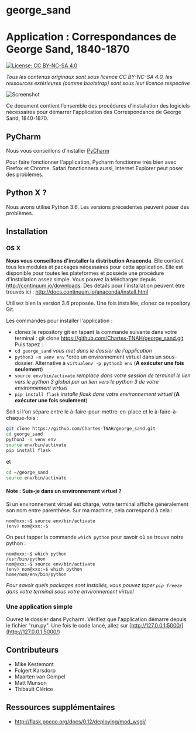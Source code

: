 # george_sand

Application : Correspondances de George Sand, 1840-1870
===

[![License: CC BY-NC-SA 4.0](https://img.shields.io/badge/License-CC%20BY--NC--SA%204.0-lightgrey.svg)](https://creativecommons.org/licenses/by-nc-sa/4.0/)

*Tous les contenus originaux sont sous licence CC BY-NC-SA 4.0, les ressources extérieures (comme bootstrap) sont sous leur licence respective*

![Screenshot](appgs1.png)


Ce document contient l’ensemble des procédures d'installation des logiciels nécessaires pour démarrer l'application des Correspondance de George Sand, 1840-1870.

##  PyCharm
Nous vous conseillons d'installer [PyCharm](https://www.jetbrains.com/pycharm)

Pour faire fonctionner l'application, Pycharm fonctionne très bien avec Firefox et Chrome. Safari fonctionnera aussi, Internet Explorer peut poser des problèmes.

## Python X ?

Nous avons utilisé Python 3.6. Les versions précédentes peuvent poser des problèmes.


## Installation

### OS X

**Nous vous conseillons d'installer la distribution Anaconda**. Elle contient tous les modules et packages nécessaires pour cette application. Elle est disponible pour toutes les plateformes et possède une procédure d'installation assez simple. Vous pouvez la télécharger depuis http://continuum.io/downloads.  Des détails pour l'installation peuvent être trouvés ici : http://docs.continuum.io/anaconda/install.html 

Utilisez bien la version 3.6 proposée. Une fois installée, clonez ce repository Git.

Les commandes pour installer l'application :
- clonez le repository git en tapant la commande suivante dans votre terminal : git clone https://github.com/Chartes-TNAH/george_sand.git
Puis tapez :
- `cd george_sand` *vous met dans le dossier de l'application*
- `python3 -m venv env` *crée un environnement virtuel dans un sous-dossier. Alternative à `virtualenv -p python3 env` (**A exécuter une fois seulement**)
- `source env/bin/activate` *remplace dans votre session de terminal le lien vers le python 3 global par un lien vers le python 3 de votre environnement virtuel*
- `pip install flask` *installe flask dans votre environnement virtuel* (**A exécuter une fois seulement**)

Soit si l'on sépare entre le à-faire-pour-mettre-en-place et le à-faire-à-chaque-fois :

```sh
git clone https://github.com/Chartes-TNAH/george_sand.git
cd george_sand
python3 -m venv env
source env/bin/activate
pip install flask
```

et 

```sh
cd ~/george_sand
source env/bin/activate
```

#### Note : Suis-je dans un environnement virtuel ?
Si un environnement virtuel est chargé, votre terminal affiche généralement son nom entre parenthèse. Sur ma machine, cela correspond à cela :

```
nom@xxx:~$ source env/bin/activate
(env) nom@xxx:~$
```

On peut tapper la commande `which python` pour savoir où se trouve notre python :

```
nom@xxx:~$ which python
/usr/bin/python
nom@xxx:~$ source env/bin/activate
(env) nom@xxx:~$ which python
home/nom/env/bin/python
```

*Pour savoir quels packages sont installés, vous pouvez taper `pip freeze` dans votre terminal sous votre environnement virtuel*

### Une application simple

Ouvrez le dossier dans Pycharm. Vérifiez que l'application démarre depuis le fichier "run.py". Une fois le code lancé, allez sur [http://127.0.0.1:5000/](http://127.0.0.1:5000/)


## Contributeurs

- Mike Kestemont
- Folgert Karsdorp
- Maarten van Gompel
- Matt Munson
- Thibault Clérice

## Ressources supplémentaires
- http://flask.pocoo.org/docs/0.12/deploying/mod_wsgi/
